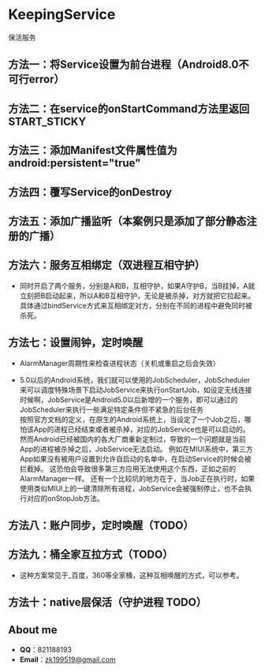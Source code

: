 # KeepingService
保活服务

## 方法一：将Service设置为前台进程（Android8.0不可行error）

## 方法二：在service的onStartCommand方法里返回 START_STICKY

## 方法三：添加Manifest文件属性值为android:persistent="true"

## 方法四：覆写Service的onDestroy

## 方法五：添加广播监听（本案例只是添加了部分静态注册的广播）

## 方法六：服务互相绑定（双进程互相守护）

* 同时开启了两个服务，分别是A和B，互相守护，如果A守护B，当B挂掉，A就立刻把B启动起来，所以A和B互相守护，无论是被杀掉，对方就把它拉起来。具体通过bindService方式来互相绑定对方，分别在不同的进程中避免同时被杀死。


## 方法七：设置闹钟，定时唤醒

* AlarmManager周期性来检查进程状态（关机或重启之后会失效）

* 5.0以后的Android系统，我们就可以使用的JobScheduler，JobScheduler来可以调度特殊场景下启动JobService来执行onStartJob，如设定无线连接时候啊，JobService是Android5.0以后新增的一个服务，即可以通过的JobScheduler来执行一些满足特定条件但不紧急的后台任务
<br> 按照官方文档的定义，在原生的Android系统上，当设定了一个Job之后，哪怕该App的进程已经结束或者被杀掉，对应的JobService也是可以启动的。
然而Android已经被国内的各大厂商重新定制过，导致的一个问题就是当前App的进程被杀掉之后，JobService无法启动。
例如在MIUI系统中，第三方App如果没有被用户设置到允许自启动的名单中，在启动Service的时候会被拦截掉。
这恐怕会导致很多第三方应用无法使用这个东西，正如之前的AlarmManager一样。
还有一个比较坑的地方在于，当Job正在执行时，如果使用类似MIUI上的一键清除所有进程，JobService会被强制停止，也不会执行对应的onStopJob方法。

## 方法八：账户同步，定时唤醒（TODO）

## 方法九：桶全家互拉方式（TODO）

* 这种方案常见于_百度，360等全家桶，这种互相唤醒的方式，可以参考。


## 方法十：native层保活（守护进程 TODO）

## About me
 - **QQ**：821188193
 - **Email**：zk199519@gmail.com
